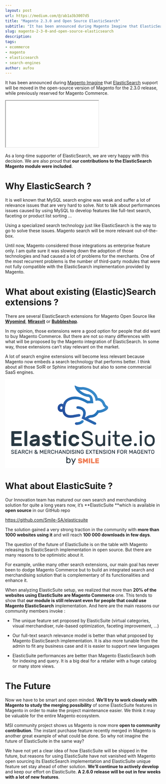 ```yaml
---
layout: post
url: https://medium.com/@/ab1a3b3007d5
title: "Magento 2.3.0 and Open Source ElasticSearch"
subtitle: "It has been announced during Magento Imagine that ElasticSearch support will be moved in the open-source version of Magento for the 2.3.0…"
slug: magento-2-3-0-and-open-source-elasticsearch
description:
tags:
- ecommerce
- magento
- elasticsearch
- search-engines
author: aufou
---
```


It has been announced during [Magento Imagine](https://imagine.magento.com/) that [ElasticSearch](https://www.elastic.co/fr/) support will be moved in the open-source version of Magento for the 2.3.0 release, while previously reserved for Magento Commerce.

<iframe src="/assets/images/posts/f222b4e422fd9c637290ea42ece84764.html"></iframe>

As a long-time supporter of ElasticSearch, we are very happy with this decision. We are also proud that **our contributions to the ElasticSearch Magento module were included**.

# Why ElasticSearch ?

It is well known that MySQL search engine was weak and suffer a lot of relevance issues that are very hard to solve. Not to talk about performances issues caused by using MySQL to develop features like full-text search, faceting or product list sorting …

Using a specialized search technology just like ElasticSearch is the way to go to solve these issues. Magento search will be more relevant out-of-the-box.

Until now, Magento considered those integrations as enterprise feature only. I am quite sure it was slowing down the adoption of those technologies and had caused a lot of problems for the merchants. One of the most recurrent problems is the number of third-party modules that were not fully compatible with the ElasticSearch implementation provided by Magento.

# What about existing (Elastic)Search extensions ?

There are several ElasticSearch extensions for Magento Open Source like [**Wyomind**](https://www.wyomind.com/fr/magento2/elastic-search-magento.html), [**Mirasvit**](https://mirasvit.com/magento-2-extensions/elastic-search-ultimate.html) or [**Bubbleshop**](https://www.bubbleshop.net/fr/magento2-elasticsearch.html).

In my opinion, those extensions were a good option for people that did want to buy Magento Commerce. But there are not so many differences with what will be proposed by the Magento integration of ElasticSearch. In some way, those extensions can’t stay relevant on the market.

A lot of search engine extensions will become less relevant because Magento now embeds a search technology that performs better. I think about all those SolR or Sphinx integrations but also to some commercial SaaS engines.

![](/assets/images/posts/1*WATj-MWqAZ-fljJEEIZqVA.png)

# What about ElasticSuite ?

Our Innovation team has matured our own search and merchandising solution for quite a long years now, it’s **ElasticSuite **which is available in **open source** in our GitHub repo

https://github.com/Smile-SA/elasticsuite

The solution gained a very strong traction in the community with **more than 1000 websites using it** and will reach **100 000 downloads in few days**.

The question of the future of ElasticSuite is on the table with Magento releasing its ElasticSearch implementation in open source. But there are many reasons to be optimistic about it.

For example, unlike many other search extensions, our main goal has never been to dodge Magento Commerce but to build an integrated search and merchandising solution that is complementary of its functionalities and enhance it.

When analyzing ElasticSuite setup, we realized that more than **20% of the websites using ElasticSuite are Magento Commerce** one. This tends to show that **our module is still relevant even for people that could use Magento ElasticSearch** implementation. And here are the main reasons our community members invoke :

* The unique feature set proposed by ElasticSuite (virtual categories, visual merchandiser, rule-based optimization, faceting improvement, …)

* Our full-text search relevance model is better than what proposed by Magento ElasticSearch implementation. It is also more tunable from the admin to fit any business case and it is easier to support new languages

* ElasticSuite performances are better than Magento ElasticSearch both for indexing and query. It is a big deal for a retailer with a huge catalog or many store views.

# The Future

Now we have to be smart and open minded. **We’ll try to work closely with Magento to study the merging possibility** of some ElasticSuite features in Magento in order to make the project maintenance easier. We think it may be valuable for the entire Magento ecosystem.

MSI community project shows us Magento is now more **open to community contribution**. The instant purchase feature recently merged in Magento is another great example of what could be done. So why not imagine the future of ElasticSuite in the same way?

We have not yet a clear idea of how ElasticSuite will be shipped in the future, but reasons for using ElasticSuite have not vanished with Magento open sourcing its ElasticSearch implementation and ElasticSuite unique feature set stay ahead of other solution. **We’ll continue to actively develop** and keep our effort on ElasticSuite. **A 2.6.0 release will be out in few weeks with a lot of new features**.


